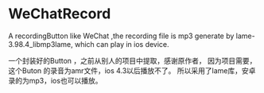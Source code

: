 # WeChatRecord
A recordingButton  like WeChat ,the recording file is mp3 generate by lame-3.98.4_libmp3lame, which can play in ios device.

一个封装好的Button ，之前从别人的项目中提取，感谢原作者，
因为项目需要，这个Buton 的录音为amr文件，ios 4.3以后播放不了。
所以采用了lame库，安卓录的为mp3，ios也可以播放。


